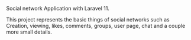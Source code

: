 Social network Application with Laravel 11.

This project represents the basic things of social networks such as Creation,
viewing, likes, comments, groups, user page, chat and a couple more small details.


